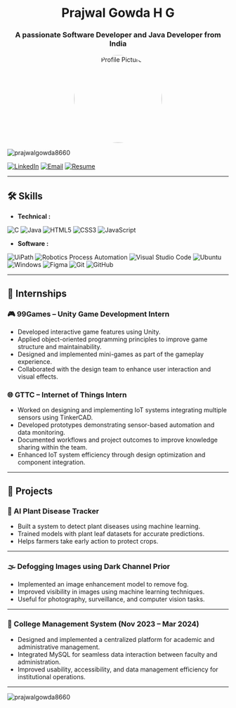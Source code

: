 <h1 align="center">Prajwal Gowda H G</h1>
<h3 align="center">A passionate Software Developer and Java Developer from India</h3>

<p align="center">
  <img src="https://avatars.githubusercontent.com/u/8660385369?v=4" alt="Profile Picture" width="200" style="border-radius:50%">
</p>

<p align="left"> 
  <img src="https://komarev.com/ghpvc/?username=prajwalgowda8660&label=Profile%20views&color=0e75b6&style=flat" alt="prajwalgowda8660" /> 
</p>

[![LinkedIn](https://img.shields.io/badge/LinkedIn-PrajwalGowda-blue)](https://www.linkedin.com/in/prajwalgowdahg/)
[![Email](https://img.shields.io/badge/Email-prajwalgowdagowda65%40gmail.com-blue)](mailto:prajwalgowdagowda65@gmail.com)
[![Resume](https://img.shields.io/badge/Resume-Click%20Here-green)](YOUR_RESUME_LINK_HERE)

---

## 🛠️ Skills  

- **Technical :**  

![C](https://img.shields.io/badge/c-%2300599C.svg?style=for-the-badge&logo=c&logoColor=white)
![Java](https://img.shields.io/badge/java-%23ED8B00.svg?style=for-the-badge&logo=java&logoColor=white)
![HTML5](https://img.shields.io/badge/html5-%23E34F26.svg?style=for-the-badge&logo=html5&logoColor=white)
![CSS3](https://img.shields.io/badge/css3-%231572B6.svg?style=for-the-badge&logo=css3&logoColor=white)
![JavaScript](https://img.shields.io/badge/javascript-%23323330.svg?style=for-the-badge&logo=javascript&logoColor=%23F7DF1E)

- **Software :**  

![UiPath](https://img.shields.io/badge/Uipath-%2320232a.svg?style=for-the-badge&logo=UiPath&logoColor=white)
![Robotics Process Automation](https://img.shields.io/badge/RPA-%23ED8B00.svg?style=for-the-badge&logo=RPA&logoColor=white)
![Visual Studio Code](https://img.shields.io/badge/Visual%20Studio%20Code-0078d7.svg?style=for-the-badge&logo=visual-studio-code&logoColor=white)
![Ubuntu](https://img.shields.io/badge/Ubuntu-E95420?style=for-the-badge&logo=ubuntu&logoColor=white)
![Windows](https://img.shields.io/badge/Windows-0078D6?style=for-the-badge&logo=windows&logoColor=white)
![Figma](https://img.shields.io/badge/Figma-%23039BE5.svg?style=for-the-badge&logo=Figma)
![Git](https://img.shields.io/badge/git-%23F05033.svg?style=for-the-badge&logo=git&logoColor=white)
![GitHub](https://img.shields.io/badge/github-%23121011.svg?style=for-the-badge&logo=github&logoColor=white)

---

## 💼 Internships  

### 🎮 99Games – Unity Game Development Intern  
- Developed interactive game features using Unity.  
- Applied object-oriented programming principles to improve game structure and maintainability.  
- Designed and implemented mini-games as part of the gameplay experience.  
- Collaborated with the design team to enhance user interaction and visual effects.  

### 🌐 GTTC – Internet of Things Intern  
- Worked on designing and implementing IoT systems integrating multiple sensors using TinkerCAD.  
- Developed prototypes demonstrating sensor-based automation and data monitoring.  
- Documented workflows and project outcomes to improve knowledge sharing within the team.  
- Enhanced IoT system efficiency through design optimization and component integration.  

---

## 📂 Projects  

### 🌱 AI Plant Disease Tracker  
- Built a system to detect plant diseases using machine learning.  
- Trained models with plant leaf datasets for accurate predictions.  
- Helps farmers take early action to protect crops.  

---

### 🌫️ Defogging Images using Dark Channel Prior  
- Implemented an image enhancement model to remove fog.  
- Improved visibility in images using machine learning techniques.  
- Useful for photography, surveillance, and computer vision tasks.  

---

### 🏫 College Management System (Nov 2023 – Mar 2024)  
- Designed and implemented a centralized platform for academic and administrative management.  
- Integrated MySQL for seamless data interaction between faculty and administration.  
- Improved usability, accessibility, and data management efficiency for institutional operations.  

---

<p><img align="center" src="https://github-readme-streak-stats.herokuapp.com/?user=prajwalgowda8660&" alt="prajwalgowda8660" /></p>

